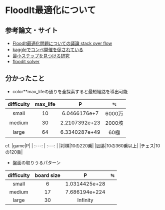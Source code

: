 # FloodIt最適化について

## 参考論文・サイト
- [FloodIt最適化問題についての議論 stack over flow](https://stackoverflow.com/questions/1430962/how-to-optimally-solve-the-flood-fill-puzzle)
- [kaggleでコンペ開催を促されている](https://www.kaggle.com/general/7512)
- [最小ステップを見つける研究](https://github.com/raghadd/Flood-It)
- [floodit solver](https://www.youtube.com/watch?v=DLcdTck-SeQ)


## 分かったこと
- color**max_lifeの通りを全探索すると最短経路を導出可能  

|difficulty|max_life|P|≒|
| :---: | :---: | :---: | :---: |
|small|10|6.0466176e+7|6000万|
|medium|30|2.2107392e+23|2000垓|
|large|64|6.3340287e+49|60極|

cf.
|game|P|
| :---: | :---: | 
|将棋|10の220乗|
|囲碁|10の360乗以上|
|チェス|10の120乗|

- 盤面の取りうるパターン 
 
|difficulty|board size|P|≒|
| :---: | :---: | :---: | :---: |
|small|6|1.0314425e+28||
|medium|17|7.686194e+224||
|large|30|Infinity||